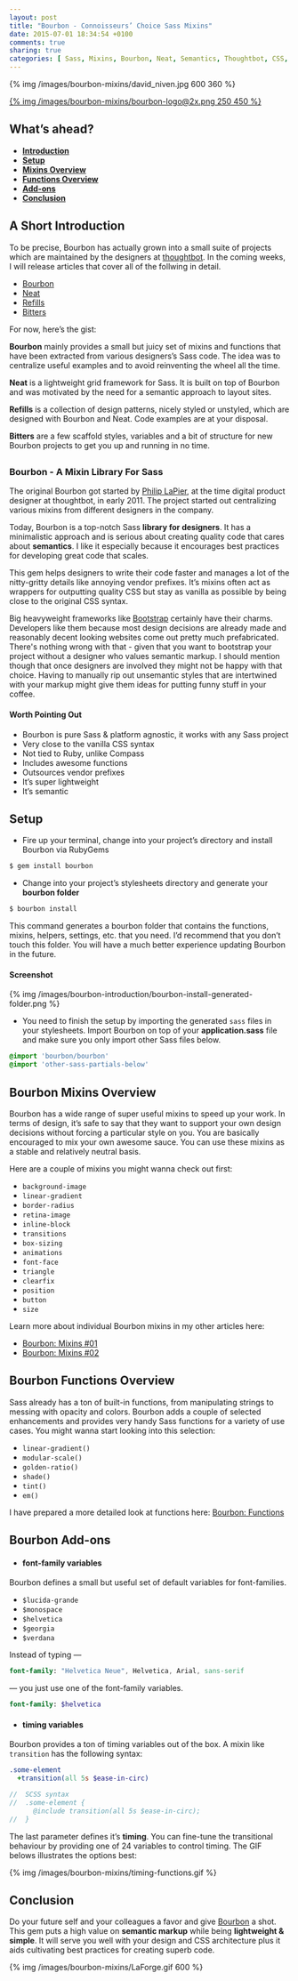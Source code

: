```yaml
---
layout: post
title: "Bourbon - Connoisseurs’ Choice Sass Mixins"
date: 2015-07-01 18:34:54 +0100
comments: true
sharing: true
categories: [ Sass, Mixins, Bourbon, Neat, Semantics, Thoughtbot, CSS, Design ]
---
```


{% img /images/bourbon-mixins/david_niven.jpg 600 360  %}

[{% img /images/bourbon-mixins/bourbon-logo@2x.png  250 450 %}](http://bourbon.io/)

## What’s ahead?

+ [**Introduction**](#intro)
+ [**Setup**](#setup)
+ [**Mixins Overview**](#mixins)
+ [**Functions Overview**](#functions)
+ [**Add-ons**](#addons)
+ [**Conclusion**](#conclusion)

<!--more-->

## <a name='intro'></a> A Short Introduction

To be precise, Bourbon has actually grown into a small suite of projects which are maintained by the designers at [thoughtbot](https://thoughtbot.com/). In the coming weeks, I will release articles that cover all of the follwing in detail.

+ [Bourbon](http://bourbon.io/)
+ [Neat](http://neat.bourbon.io/)
+ [Refills](http://refills.bourbon.io/)
+ [Bitters](http://bitters.bourbon.io/)

For now, here’s the gist:

**Bourbon** mainly provides a small but juicy set of mixins and functions that have been extracted from various designers’s Sass code. The idea was to centralize useful examples and to avoid reinventing the wheel all the time.

**Neat** is a lightweight grid framework for Sass. It is built on top of Bourbon and was motivated by the need for a semantic approach to layout sites. 

**Refills** is a collection of design patterns, nicely styled or unstyled, which are designed with Bourbon and Neat. Code examples are at your disposal.

**Bitters** are a few scaffold styles, variables and a bit of structure for new Bourbon projects to get you up and running in no time.

## 

### Bourbon - A Mixin Library For Sass

The original Bourbon got started by [Philip LaPier](https://twitter.com/_LaPier), at the time digital product designer at thoughtbot, in early 2011. The project started out centralizing various mixins from different designers in the company.   

Today, Bourbon is a top-notch Sass **library for designers**. It has a minimalistic approach and is serious about creating quality code that cares about **semantics**. I like it especially because it encourages best practices for developing great code that scales.

This gem helps designers to write their code faster and manages a lot of the nitty-gritty details like annoying vendor prefixes. It’s mixins often act as wrappers for outputting quality CSS but stay as vanilla as possible by being close to the original CSS syntax.

Big heavyweight frameworks like [Bootstrap](http://getbootstrap.com) certainly have their charms. Developers like them because most design decisions are already made and reasonably decent looking websites come out pretty much prefabricated. There's nothing wrong with that - given that you want to bootstrap your project without a designer who values semantic markup. I should mention though that once designers are involved they might not be happy with that choice. Having to manually rip out unsemantic styles that are intertwined  with your markup might give them ideas for putting funny stuff in your coffee.

#### Worth Pointing Out

+ Bourbon is pure Sass & platform agnostic, it works with any Sass project
+ Very close to the vanilla CSS syntax
+ Not tied to Ruby, unlike Compass
+ Includes awesome functions
+ Outsources vendor prefixes
+ It’s super lightweight
+ It’s semantic

## <a name='setup'></a>Setup

+ Fire up your terminal, change into your project’s directory and install Bourbon via RubyGems

``` bash Terminal
$ gem install bourbon
```

+ Change into your project’s stylesheets directory and generate your **bourbon folder**

``` bash Terminal
$ bourbon install
```

This command generates a bourbon folder that contains the functions, mixins, helpers, settings, etc. that you need. I’d recommend that you don’t touch this folder. You will have a much better experience updating Bourbon in the future.

#### Screenshot

{% img /images/bourbon-introduction/bourbon-install-generated-folder.png %}

+ You need to finish the setup by importing the generated `sass` files in your stylesheets. Import Bourbon on top of your **application.sass** file and make sure you only import other Sass files below.

```sass application.sass
@import 'bourbon/bourbon'
@import 'other-sass-partials-below'
```

## <a name='mixins'></a>Bourbon Mixins Overview

Bourbon has a wide range of super useful mixins to speed up your work. In terms of design, it’s safe to say that they want to support your own design decisions without forcing a particular style on you. You are basically encouraged to mix your own awesome sauce. You can use these mixins as a stable and relatively neutral basis.

Here are a couple of mixins you might wanna check out first:

+ `background-image`
+ `linear-gradient`
+ `border-radius`
+ `retina-image`
+ `inline-block`
+ `transitions`
+ `box-sizing`
+ `animations`
+ `font-face`
+ `triangle`
+ `clearfix`
+ `position`
+ `button`
+ `size`

Learn more about individual Bourbon mixins in my other articles here:

* <a href="{{ root_url }}/blog/2015/07/05/bourbon-mixins/">Bourbon: Mixins #01</a>
* <a href="{{ root_url }}/blog/2015/07/10/bourbon-mixins-02/">Bourbon: Mixins #02</a>

## <a name='functions'></a>Bourbon Functions Overview

Sass already has a ton of built-in functions, from manipulating strings to messing with opacity and colors. Bourbon adds a couple of selected enhancements and provides very handy Sass functions for a variety of use cases. You might wanna start looking into this selection:

+ `linear-gradient()`
+ `modular-scale()`
+ `golden-ratio()`
+ `shade()`
+ `tint()`
+ `em()`

I have prepared a more detailed look at functions here:
<a href="{{ root_url }}/blog/2015/07/15/bourbon-functions/">Bourbon: Functions</a>

## <a name='addons'></a>Bourbon Add-ons

+ #### **font-family variables**

Bourbon defines a small but useful set of default variables for font-families.

  + `$lucida-grande`
  + `$monospace`
  + `$helvetica`
  + `$georgia`
  + `$verdana`

Instead of typing —

``` sass traditional way of defining fonts
font-family: "Helvetica Neue", Helvetica, Arial, sans-serif
```

— you just use one of the font-family variables.

``` sass font-family variable
font-family: $helvetica
```

+ #### **timing variables**

Bourbon provides a ton of timing variables out of the box. A mixin like `transition` has the following syntax:

``` sass
.some-element
  +transition(all 5s $ease-in-circ)

//  SCSS syntax
//  .some-element {
      @include transition(all 5s $ease-in-circ);
//  }
```

The last parameter defines it’s **timing**. You can fine-tune the transitional behaviour by providing one of 24 variables to control timing. The GIF belows illustrates the options best:

{% img /images/bourbon-mixins/timing-functions.gif %}

## <a name='conclusion'></a>Conclusion

Do your future self and your colleagues a favor and give [Bourbon](http://bourbon.io) a shot. This gem puts a high value on **semantic markup** while being **lightweight & simple**. It will serve you well with your design and CSS architecture plus it aids cultivating best practices for creating superb code.

{% img /images/bourbon-mixins/LaForge.gif 600 %}
